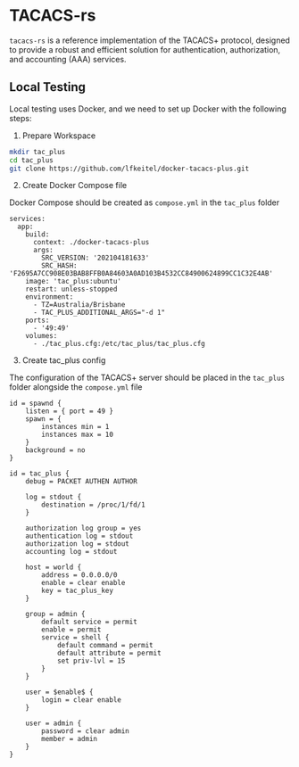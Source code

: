 # TACACS-rs

`tacacs-rs` is a reference implementation of the TACACS+ protocol, designed to provide a robust and efficient solution for authentication, authorization, and accounting (AAA) services.


## Local Testing

Local testing uses Docker, and we need to set up Docker with the following steps:

1. Prepare Workspace

```bash
mkdir tac_plus
cd tac_plus
git clone https://github.com/lfkeitel/docker-tacacs-plus.git
```

2. Create Docker Compose file

Docker Compose should be created as `compose.yml` in the `tac_plus` folder

```compose
services:
  app:
    build:
      context: ./docker-tacacs-plus
      args:
        SRC_VERSION: '202104181633'
        SRC_HASH: 'F2695A7CC908E03BAB8FFB0A84603A0AD103B4532CC84900624899CC1C32E4AB'
    image: 'tac_plus:ubuntu'
    restart: unless-stopped
    environment:
      - TZ=Australia/Brisbane
      - TAC_PLUS_ADDITIONAL_ARGS="-d 1"
    ports:
      - '49:49'
    volumes:
      - ./tac_plus.cfg:/etc/tac_plus/tac_plus.cfg
```

3. Create tac_plus config

The configuration of the TACACS+ server should be placed in the `tac_plus` folder alongside the `compose.yml` file

```text
id = spawnd {
    listen = { port = 49 }
    spawn = {
        instances min = 1
        instances max = 10
    }
    background = no
}

id = tac_plus {
    debug = PACKET AUTHEN AUTHOR

    log = stdout {
        destination = /proc/1/fd/1
    }

    authorization log group = yes
    authentication log = stdout
    authorization log = stdout
    accounting log = stdout

    host = world {
        address = 0.0.0.0/0
        enable = clear enable
        key = tac_plus_key
    }

    group = admin {
        default service = permit
        enable = permit
        service = shell {
            default command = permit
            default attribute = permit
            set priv-lvl = 15
        }
    }

    user = $enable$ {
        login = clear enable
    }

    user = admin {
        password = clear admin
        member = admin
    }
}
```


